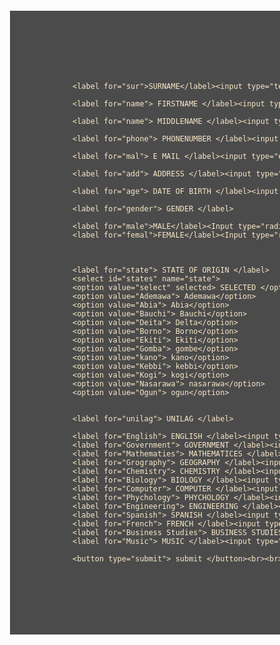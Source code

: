 <!DOCTYPE html>
<html lang="en">
    <link rel="stylesheet" href="ola.css">
<head>
    <meta charset="UTF-8">
    <meta name="viewport" content="width=device-width, initial-scale=1.0">
    <title>Document</title>
</head>
<body>
    
<form method="post">

    <label for="sur">SURNAME</label><input type="text" id="sur" name="suename"><br><br>

    <label for="name"> FIRSTNAME </label><input type="text" id="fname" name="FIRSTNAME"><br><br>

    <label for="name"> MIDDLENAME </label><input type="name" id="name" name="midnam"><br><br>
     
    <label for="phone"> PHONENUMBER </label><input type="number" id="phone" name="phone"><br><br>

    <label for="mal"> E MAIL </label><input type="emai" id="mal" name="email"><br><br>

    <label for="add"> ADDRESS </label><input type="add" id="add" name="add"><br><br>
    
    <label for="age"> DATE OF BIRTH </label><input type="date" id="age" name="birth"><br><br>
   
    <label for="gender"> GENDER </label>

    <label for="male">MALE</label><Input type="radio" id="male" name="mal">
    <label for="femal">FEMALE</label><Input type="radio" id="female" name="femal"><br><br>

   

    <label for="state"> STATE OF ORIGIN </label>
    <select id="states" name="state">
    <option value="select" selected> SELECTED </option>
    <option value="Ademawa"> Ademawa</option>
    <option value="Abia"> Abia</option>
    <option value="Bauchi"> Bauchi</option>
    <option value="Deita"> Delta</option>
    <option value="Borno"> Borno</option>
    <option value="Ekiti"> Ekiti</option>
    <option value="Gomba"> gombe</option>
    <option value="kano"> kano</option>
    <option value="Kebbi"> kebbi</option>
    <option value="Kogi"> kogi</option>
    <option value="Nasarawa"> nasarawa</option>
    <option value="Ogun"> ogun</option>


    <label for="unilag"> UNILAG </label>
    
    <label for="English"> ENGLISH </label><input type="checkbox" id="unilag"><br><br>
    <label for="Government"> GOVERNMENT </label><input type="checkbox" id="unilag"><br>
    <label for="Mathematies"> MATHEMATICES </label><input type="checkbox" id="unilag"><br>
    <label for="Grography"> GEOGRAPHY </label><input type="checkbox" id="unilag"><br>
    <label for="Chemistry"> CHEMISTRY </label><input type="checkbox" id="unilag"><br>
    <label for="Biology"> BIOLOGY </label><input type="checkbox" id="unilag"><br>
    <label for="Computer"> COMPUTER </label><input type="checkbox" id="unilag"><br>
    <label for="Phychology"> PHYCHOLOGY </label><input type="checkbox" id="unilag"><br>
    <label for="Engineering"> ENGINEERING </label><input type="checkbox" id="unilag"><br>
    <label for="Spanish"> SPANISH </label><input type="checkbox" id="unilag"><br>
    <label for="French"> FRENCH </label><input type="checkbox" id="unilag"><br>
    <label for="Business Studies"> BUSINESS STUDIES </label><input type="checkbox" id="unilag"><br>
    <label for="Music"> MUSIC </label><input type="checkbox" id="unilag"><br><br>
    
    <button type="submit"> submit </button><br><br>

</form>
</body>
</html>


<style>
body{
    background: url(bg.png);
   background-size: cover;
   repeat:no repeat; 
   opacity: 70%;

}

form{
    background-color: black;
    margin: 300px;
    padding: 100px;
    color: wheat;
    width:900px;
}
input{
    background: transparent;
    border: none;
    border-bottom: 2px solid green;
    color: aliceblue;

}
</style>
